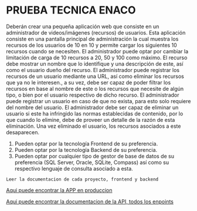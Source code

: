 # PRUEBA TECNICA ENACO

Deberán crear una pequeña aplicación web que consiste en un
administrador de videos/imágenes (recursos) de usuarios.
Esta aplicación consiste en una pantalla principal de
administración la cual muestra los recursos de los usuarios de 10
en 10 y permite cargar los siguientes 10 recursos cuando se
necesiten. El administrador puede optar por cambiar la
limitación de carga de 10 recursos a 20, 50 y 100 como máximo.
El recurso debe mostrar un nombre que lo identifique y una
descripción de este, así como el usuario dueño del recurso.
El administrador puede registrar los recursos de un usuario
mediante una URL, así como eliminar los recursos que ya no le
interesen., a su vez, debe ser capaz de poder filtrar los recursos
en base al nombre de este o los recursos que necesite de algún
tipo, o bien por el usuario respectivo de dicho recurso.
El administrador puede registrar un usuario en caso de que no
exista, para esto solo requiere del nombre del usuario.
El administrador debe ser capaz de eliminar un usuario si este ha
infringido las normas establecidas de contenido, por lo que
cuando lo elimine, debe de proveer un detalle de la razón de esta
eliminación. Una vez eliminado el usuario, los recursos asociados
a este desaparecen.
1. Pueden optar por la tecnología Frontend de su preferencia.
2. Pueden optar por la tecnología Backend de su preferencia.
3. Pueden optar por cualquier tipo de gestor de base de datos
de su preferencia (SQL Server, Oracle, SQLite, Compass) así
como su respectivo lenguaje de consulta asociado a esta.

```Leer la documentacion de cada proyecto, frontend y backend```

<a href="https://gilded-rabanadas-441271.netlify.app" target="_blank">Aqui puede encontrar la APP en produccion</a>

<a href="https://backend-prueba-production.up.railway.app/api#/" target="_blank">Aqui puede encontrar la documentacion de la API, todos los enpoints</a>
